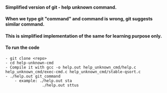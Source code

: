 #### Simplified version of git - help unknown command.
#### When we type git "command" and command is wrong, git suggests similar command.
#### This is simplified implementation of the same for learning purpose only.
#### To run the code
    - git clone <repo>
    - cd help-unknown-cmd
    - Compile it with gcc -o help.out help_unknown_cmd/help.c help_unknown_cmd/exec-cmd.c help_unknown_cmd/stable-qsort.c
    - ./help.out git_command
        - example: ./help.out sta
                    ./help.out sttus
